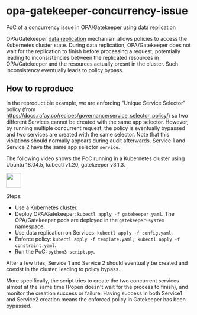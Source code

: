 # opa-gatekeeper-concurrency-issue
PoC of a concurrency issue in OPA/Gatekeeper using data replication

OPA/Gatekeeper [data replication](https://open-policy-agent.github.io/gatekeeper/website/docs/sync/) mechanism allows policies to access the Kubernetes cluster state. 
During data replication, OPA/Gatekeeper does not wait for the replication to finish before processing a request, potentially leading to inconsistencies between the replicated resources in OPA/Gatekeeper and the resources actually presnt in the cluster. Such inconsistency eventually leads to policy bypass.

## How to reproduce
In the reproductible example, we are enforcing "Unique Service Selector" policy (from https://docs.rafay.co/recipes/governance/service_selector_policy/) so two different Services cannot be created with the same app selector. However, by running multiple concurrent request, the policy is eventually bypassed and two services are created with the same selector. Note that this violations should normally appears during audit afterwards. Service 1 and Service 2 have the same app selector `service`.


The following video shows the PoC running in a Kubernetes cluster using Ubuntu 18.04.5, kubectl v1.20, gatekeeper v3.1.3.

<img src="poc.gif" width="40" height="40" />

Steps:
- Use a Kubernetes cluster.
- Deploy OPA/Gatekeeper: `kubectl apply -f gatekeeper.yaml`. The OPA/Gatekeeper pods are deployed in the `gatekeeper-system` namespace.
- Use data replication on Services: `kubectl apply -f config.yaml`.
- Enforce policy: `kubectl apply -f template.yaml; kubectl apply -f constraint.yaml`. 
- Run the PoC: `python3 script.py`.

After a few tries, Service 1 and Service 2 should eventually be created and coexist in the cluster, leading to policy bypass.

More specifically, the script tries to create the two concurrent services almost at the same time (Popen doesn't wait for the process to finish), and monitor the creation success or failure. Having success in both Service1 and Service2 creation means the enforced policy in Gatekeeper has been bypassed.
